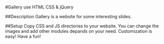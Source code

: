 #Gallery use HTML CSS & jQuery

##Description
Gallery is a website for some interesting slides. 

##Setup
Copy CSS and JS directories to your website. You can change the images and add other modules depands on your need. Customization  is easy! Have a fun!